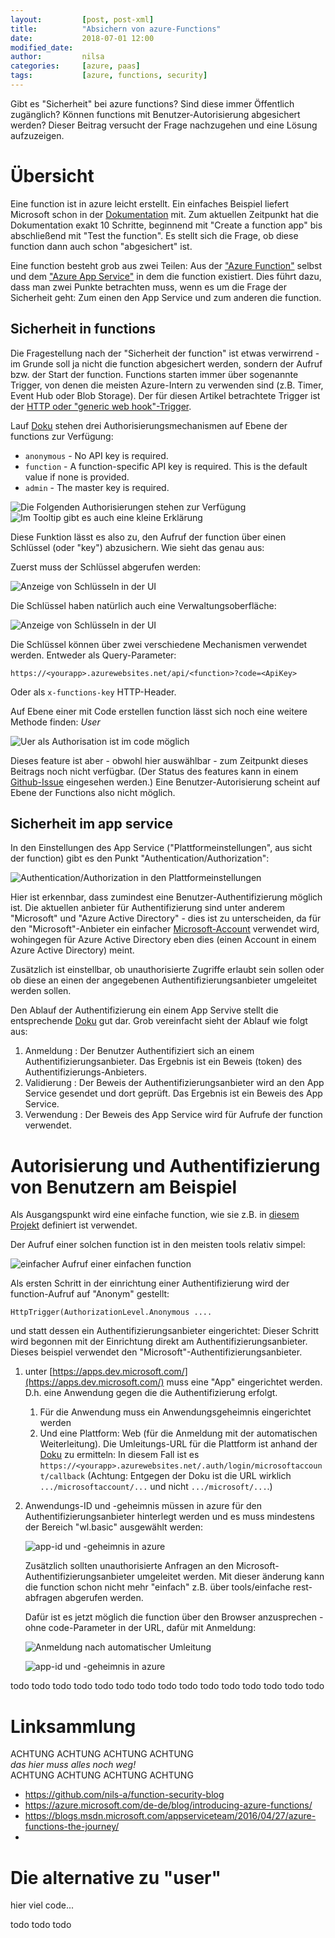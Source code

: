```yaml
---
layout:         [post, post-xml]              
title:          "Absichern von azure-Functions"
date:           2018-07-01 12:00
modified_date: 
author:         nilsa 
categories:     [azure, paas]
tags:           [azure, functions, security]
---
```

Gibt es "Sicherheit" bei azure functions? Sind diese immer Öffentlich zugänglich? Können functions mit Benutzer-Autorisierung abgesichert werden? Dieser Beitrag versucht der Frage nachzugehen und eine Lösung aufzuzeigen.

# Übersicht
Eine function ist in azure leicht erstellt. Ein einfaches Beispiel liefert Microsoft schon in der [Dokumentation](https://docs.microsoft.com/en-us/azure/azure-functions/functions-create-first-azure-function) mit. Zum aktuellen Zeitpunkt hat die Dokumentation exakt 10 Schritte, beginnend mit "Create a function app" bis abschließend mit "Test the function".
Es stellt sich die Frage, ob diese function dann auch schon "abgesichert" ist.

Eine function besteht grob aus zwei Teilen: Aus der ["Azure Function"](https://docs.microsoft.com/en-us/azure/azure-functions/) selbst und dem ["Azure App Service"](https://docs.microsoft.com/en-us/azure/app-service/) in dem die function existiert. Dies führt dazu, dass man zwei Punkte betrachten muss, wenn es um die Frage der Sicherheit geht: Zum einen den App Service und zum anderen die function. 

## Sicherheit in functions
Die Fragestellung nach der "Sicherheit der function" ist etwas verwirrend - im Grunde soll ja nicht die function abgesichert werden, sondern der Aufruf bzw. der Start der function. Functions starten immer über sogenannte Trigger, von denen die meisten Azure-Intern zu verwenden sind (z.B. Timer, Event Hub oder Blob Storage). Der für  diesen Artikel betrachtete Trigger ist der [HTTP oder "generic web hook"-Trigger](https://docs.microsoft.com/en-us/azure/azure-functions/functions-create-generic-webhook-triggered-function).

Lauf [Doku](https://docs.microsoft.com/en-us/azure/azure-functions/functions-bindings-http-webhook#trigger---configuration) stehen drei Authorisierungsmechanismen auf Ebene der functions zur Verfügung:

 - `anonymous` - No API key is required.
 - `function` - A function-specific API key is required. This is the default value if none is provided.
 - `admin` - The master key is required.

![Die Folgenden Authorisierungen stehen zur Verfügung](../assets/images/posts/Azure-Functions-Security/function-authorization-ui.png) ![Im Tooltip gibt es auch eine kleine Erklärung](../assets/images/posts/Azure-Functions-Security/function-authorization-ui-explained.png)
 
Diese Funktion lässt es also zu, den Aufruf der function über einen Schlüssel (oder "key") abzusichern. Wie sieht das genau aus:

Zuerst muss der Schlüssel abgerufen werden:

![Anzeige von Schlüsseln in der UI](../assets/images/posts/Azure-Functions-Security/function-authorization-keys.png)

Die Schlüssel haben natürlich auch eine Verwaltungsoberfläche:

![Anzeige von Schlüsseln in der UI](../assets/images/posts/Azure-Functions-Security/function-authorization-key-management.png)

Die Schlüssel können über zwei verschiedene Mechanismen verwendet werden. Entweder als Query-Parameter:

    https://<yourapp>.azurewebsites.net/api/<function>?code=<ApiKey>

Oder als `x-functions-key` HTTP-Header.

Auf Ebene einer mit Code erstellen function lässt sich noch eine weitere Methode finden: *User*

![Uer als Authorisation ist im code möglich](../assets/images/posts/Azure-Functions-Security/function-authorization-code.png)

Dieses feature ist aber - obwohl hier auswählbar - zum Zeitpunkt dieses Beitrags noch nicht verfügbar. (Der Status des features kann in einem [Github-Issue](https://github.com/Azure/azure-functions-host/issues/33) eingesehen werden.) Eine Benutzer-Autorisierung scheint auf Ebene der Functions also nicht möglich. 

## Sicherheit im app service

In den Einstellungen des App Service ("Plattformeinstellungen", aus sicht der function) gibt es den Punkt "Authentication/Authorization":
 
![Authentication/Authorization in den Plattformeinstellungen](../assets/images/posts/Azure-Functions-Security/platform-authentication.png)

Hier ist erkennbar, dass zumindest eine Benutzer-Authentifizierung möglich ist.
Die aktuellen anbieter für Authentifizierung sind unter anderem "Microsoft" und "Azure Active Directory" - dies ist zu unterscheiden, da für den "Microsoft"-Anbieter ein einfacher [Microsoft-Account](https://account.microsoft.com/) verwendet wird, wohingegen für Azure Active Directory eben dies (einen Account in einem Azure Active Directory) meint.  

Zusätzlich ist einstellbar, ob unauthorisierte Zugriffe erlaubt sein sollen oder ob diese an einen der angegebenen Authentifizierungsanbieter umgeleitet werden sollen.

Den Ablauf der Authentifizierung ein einem App Servive stellt die entsprechende [Doku](https://docs.microsoft.com/en-us/azure/app-service/app-service-authentication-overview#authentication-flow) gut dar. Grob vereinfacht sieht der Ablauf wie folgt aus:

1. Anmeldung : Der Benutzer Authentifiziert sich an einem Authentifizierungsanbieter. Das Ergebnis ist ein Beweis (token) des Authentifizierungs-Anbieters.
2. Validierung : Der Beweis der Authentifizierungsanbieter wird an den App Service gesendet und dort geprüft. Das Ergebnis ist ein Beweis des App Service.
3. Verwendung : Der Beweis des App Service wird für Aufrufe der function verwendet.

# Autorisierung und Authentifizierung von Benutzern am Beispiel

Als Ausgangspunkt wird eine einfache function, wie sie z.B. in [diesem Projekt](https://github.com/nils-a/function-security-blog/blob/4459770832d74c17ce1455b5fcb340a274759c75/SecurityExample/SecurityExample/HelloWorld.cs) definiert ist verwendet.

Der Aufruf einer solchen function ist in den meisten tools relativ simpel:

![einfacher Aufruf einer einfachen function](../assets/images/posts/Azure-Functions-Security/function-example1-call1.png)

Als ersten Schritt in der einrichtung einer Authentifizierung wird der function-Aufruf auf "Anonym" gestellt:

	HttpTrigger(AuthorizationLevel.Anonymous ....

und statt dessen ein Authentifizierungsanbieter eingerichtet:
Dieser Schritt wird begonnen mit der Einrichtung direkt am Authentifizierungsanbieter. Dieses beispiel verwendet den "Microsoft"-Authentifizierungsanbieter.

1. unter [https://apps.dev.microsoft.com/](https://apps.dev.microsoft.com/) muss eine "App" eingerichtet werden. D.h. eine Anwendung gegen die die Authentifizierung erfolgt.
	1. Für die Anwendung muss ein Anwendungsgeheimnis eingerichtet werden
	2. Und eine Plattform: Web (für die Anmeldung mit der automatischen Weiterleitung). Die Umleitungs-URL für die Plattform ist anhand der [Doku](https://docs.microsoft.com/en-us/azure/app-service/app-service-authentication-overview#identity-providers) zu ermitteln: In diesem Fall ist es `https://<yourapp>.azurewebsites.net/.auth/login/microsoftaccount/callback` (Achtung: Entgegen der Doku ist die URL wirklich `.../microsoftaccount/...` und nicht `.../microsoft/...`.) 
2. Anwendungs-ID und -geheimnis müssen in azure für den Authentifizierungsanbieter hinterlegt werden und es muss mindestens der Bereich "wl.basic" ausgewählt werden:
   
      ![app-id und -geheimnis in azure](../assets/images/posts/Azure-Functions-Security/function-example1-appinazure.png)

	  Zusätzlich sollten unauthorisierte Anfragen an den Microsoft-Authentifizierungsanbieter umgeleitet werden.
      Mit dieser änderung kann die function schon nicht mehr "einfach" z.B. über tools/einfache rest-abfragen abgerufen werden.

      Dafür ist es jetzt möglich die function über den Browser anzusprechen - ohne code-Parameter in der URL, dafür mit Anmeldung:

      ![Anmeldung nach automatischer Umleitung](../assets/images/posts/Azure-Functions-Security/function-example1-login.png)

      ![app-id und -geheimnis in azure](../assets/images/posts/Azure-Functions-Security/function-example1-webresult.png)


todo todo todo
todo todo todo
todo todo todo
todo todo todo
todo todo todo


# Linksammlung
ACHTUNG ACHTUNG ACHTUNG ACHTUNG  
*das hier muss alles noch weg!*    
ACHTUNG ACHTUNG ACHTUNG ACHTUNG 

* https://github.com/nils-a/function-security-blog
* https://azure.microsoft.com/de-de/blog/introducing-azure-functions/
* https://blogs.msdn.microsoft.com/appserviceteam/2016/04/27/azure-functions-the-journey/
* 
 

# Die alternative zu "user"

hier viel code...

todo todo todo